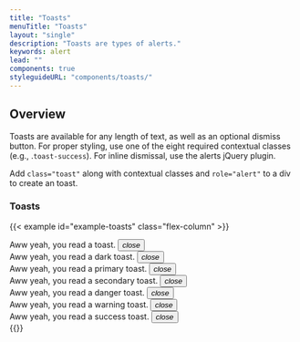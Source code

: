 ```yaml
---
title: "Toasts"
menuTitle: "Toasts"
layout: "single"
description: "Toasts are types of alerts."
keywords: alert
lead: ""
components: true
styleguideURL: "components/toasts/"
---
```


## Overview

Toasts are available for any length of text, as well as an optional dismiss button. For proper
styling, use one of the eight required contextual classes (e.g., .`toast-success`).
For inline dismissal, use the alerts jQuery plugin.

Add `class="toast"` along with contextual classes and `role="alert"` to a
div to create an toast.

### Toasts

{{< example id="example-toasts" class="flex-column" >}}
<div class="toast show" role="alert" aria-live="assertive" aria-atomic="true">
  Aww yeah, you read a toast.
  <button type="button" class="close" data-dismiss="toast" aria-label="Close">
    <i class="modus-icon modus-icons" aria-hidden="true">close</i>
  </button>
</div>
<div class="toast toast-dark show" role="alert" aria-live="assertive" aria-atomic="true">
  Aww yeah, you read a dark toast.
  <button type="button" class="close" data-dismiss="toast" aria-label="Close">
    <i class="modus-icon modus-icons" aria-hidden="true">close</i>
  </button>
</div>
<div class="toast toast-primary show" role="alert" aria-live="assertive" aria-atomic="true">
  Aww yeah, you read a primary toast.
  <button type="button" class="close" data-dismiss="toast" aria-label="Close">
    <i class="modus-icon modus-icons" aria-hidden="true">close</i>
  </button>
</div>
<div class="toast toast-secondary show" role="alert" aria-live="assertive" aria-atomic="true">
  Aww yeah, you read a secondary toast.
  <button type="button" class="close" data-dismiss="toast" aria-label="Close">
    <i class="modus-icon modus-icons" aria-hidden="true">close</i>
  </button>
</div>
<div class="toast toast-danger show" role="alert" aria-live="assertive" aria-atomic="true">
  Aww yeah, you read a danger toast.
  <button type="button" class="close" data-dismiss="toast" aria-label="Close">
    <i class="modus-icon modus-icons" aria-hidden="true">close</i>
  </button>
</div>
<div class="toast toast-warning show" role="alert" aria-live="assertive" aria-atomic="true">
  Aww yeah, you read a warning toast.
  <button type="button" class="close" data-dismiss="toast" aria-label="Close">
    <i class="modus-icon modus-icons" aria-hidden="true">close</i>
  </button>
</div>
<div class="toast toast-success show" role="alert" aria-live="assertive" aria-atomic="true">
  Aww yeah, you read a success toast.
  <button type="button" class="close" data-dismiss="toast" aria-label="Close">
    <i class="modus-icon modus-icons" aria-hidden="true">close</i>
  </button>
</div>
{{</ example >}}
